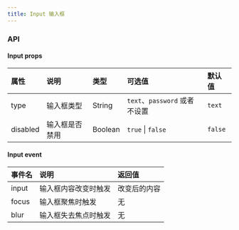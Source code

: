 ```yaml
---
title: Input 输入框
---
```


<ClientOnly>
  <demo-input />
</ClientOnly>

### API

#### Input props
| 属性 | 说明 | 类型 | 可选值 | 默认值 |
| :------------ | :------------ | :------------ | :------------ | :------------ |
| type | 输入框类型 | String | `text`、`password` 或者不设置 | `text` |
| disabled | 输入框是否禁用 | Boolean | `true` \| `false` | `false` |

#### Input event
| 事件名 | 说明 | 返回值 |
| :------------ | :------------ | :------------ |
| input | 输入框内容改变时触发 | 改变后的内容 |
| focus | 输入框聚焦时触发 | 无 |
| blur | 输入框失去焦点时触发 | 无 |
